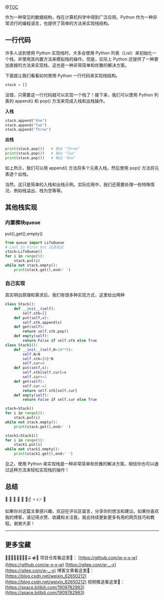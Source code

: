 @[TOC](这里写目录标题)

作为一种常见的数据结构，栈在计算机科学中得到广泛应用。Python 作为一种非常流行的编程语言，也提供了简单的方法来实现栈结构。
## 一行代码
许多人谈到使用 Python 实现栈时，大多会使用 Python 列表（List）来初始化一个栈，并使用其内置方法来模拟栈的操作。但是，实际上 Python 还提供了一种更加直接的方法来实现栈，这也是一种非常简单和优雅的解决方案。

下面就让我们看看如何使用 Python 一行代码来实现栈结构。
```python
stack = []
```
没错，只需要这一行代码就可以实现一个栈了！接下来，我们可以使用 Python 列表的 append() 和 pop() 方法来完成入栈和出栈操作。

**入栈**
```python
stack.append("One")
stack.append("Two")
stack.append("Three")
```
**出栈**
```python
print(stack.pop())   # 输出 "Three"
print(stack.pop())   # 输出 "Two"
print(stack.pop())   # 输出 "One"
```
如上所示，我们可以用 append() 方法将多个元素入栈，然后使用 pop() 方法将元素逐个出栈。

当然，这只是简单的入栈和出栈示例。实际应用中，我们还需要处理一些特殊情况，例如栈溢出、栈为空等等。
## 其他栈实现
### 内置模块queue
put(),get(),empty()
```python
from queue import LifoQueue
# Last In First Out 后进先出
stack=LifoQueue()
for i in range(5):
    stack.put(i)
while not stack.empty():
    print(stack.get(),end=' ')
```
### 自己实现
其实明白原理和需求后，我们有很多种实现方式，这里给出两种
```python
class Stack():
    def __init__(self):
        self.stk=[]
    def put(self,x):
        self.stk.append(x)
    def get(self):
        return self.stk.pop()
    def empty(self):
        return False if self.stk else True
class Stack1():
    def __init__(self,N=10**5):
        self.N=N
        self.stk=[0]*N
        self.cur=0
    def put(self,x):
        self.stk[self.cur]=x
        self.cur+=1
    def get(self):
        self.cur-=1
        return self.stk[self.cur]
    def empty(self):
        return False if self.cur else True

stack=Stack()
for i in range(5):
    stack.put(i)
while not stack.empty():
    print(stack.get(),end=' ')

stack1=Stack1()
for i in range(5):
    stack1.put(i)
while not stack1.empty():
    print(stack1.get(),end=' ')
```

总之，使用 Python 来实现栈是一种非常简单和优雅的解决方案。相信你也可以通过这种方法来轻松实现栈的操作！

## 总结
🐋 🐬 🐶 🐳 🐰 🦀☝️ ⭐ 👉 👀

如果你对这篇文章感兴趣，欢迎在评论区留言，分享你的想法和建议。如果你喜欢我的博客，请记得点赞、收藏和关注我，我会持续更新更多有用的网页技巧和教程。谢谢大家！

---
## 更多宝藏
🍇🍉🍊🍏🍋🍅🥝🥥🫒🫕🥗
项目仓库看这里🤗：
[https://github.com/w-x-x-w](https://github.com/w-x-x-w)
[https://gitee.com/w-_-x](https://gitee.com/w-_-x)
博客文章看这里🤭：
[https://blog.csdn.net/weixin_62650212](https://blog.csdn.net/weixin_62650212)
视频推送看这里🤤：
[https://space.bilibili.com/1909782963](https://space.bilibili.com/1909782963)